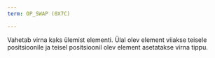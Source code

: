 ```yaml
---
term: OP_SWAP (0X7C)

---
```

Vahetab virna kaks ülemist elementi. Ülal olev element viiakse teisele positsioonile ja teisel positsioonil olev element asetatakse virna tippu.